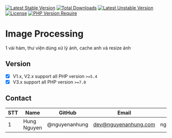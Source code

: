 [![Latest Stable Version](http://poser.pugx.org/nguyenanhung/image/v)](https://packagist.org/packages/nguyenanhung/image) [![Total Downloads](http://poser.pugx.org/nguyenanhung/image/downloads)](https://packagist.org/packages/nguyenanhung/image) [![Latest Unstable Version](http://poser.pugx.org/nguyenanhung/image/v/unstable)](https://packagist.org/packages/nguyenanhung/image) [![License](http://poser.pugx.org/nguyenanhung/image/license)](https://packagist.org/packages/nguyenanhung/image) [![PHP Version Require](http://poser.pugx.org/nguyenanhung/image/require/php)](https://packagist.org/packages/nguyenanhung/image)

# Image Processing

1 vài hàm, thư viện dùng xử lý ảnh, cache anh và resize ảnh

## Version

- [x] V1.x, V2.x support all PHP version `>=5.4`
- [x] V3.x support all PHP version `>=7.0`

## Contact

| STT | Name        | GitHub        | Email                | Skype            |
|-----|-------------|---------------|----------------------|------------------|
| 1   | Hung Nguyen | @nguyenanhung | dev@nguyenanhung.com | nguyenanhung5891 |
